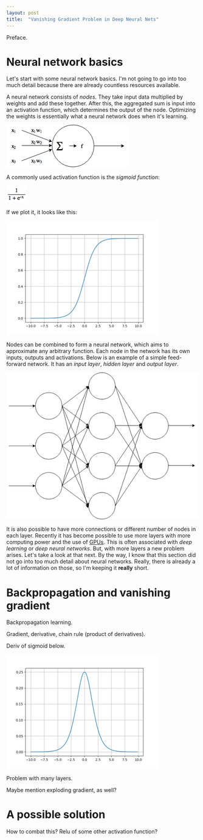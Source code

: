 ```yaml
---
layout: post
title:  "Vanishing Gradient Problem in Deep Neural Nets"
---
```


Preface.

# Neural network basics

Let's start with some neural network basics. I'm not going to go into too much
detail because there are already countless resources available.

A neural network consists of *nodes*. They take input data multiplied by
weights and add these together. After this, the aggregated sum is input into
an activation function, which determines the output of the node. Optimizing
the weights is essentially what a neural network does when it's learning.

![Example node][fig_node]

A commonly used activation function is the *sigmoid function*:

![Sigmoid function][fig_sigmoidfunc]

If we plot it, it looks like this:

![Sigmoid][fig_sigmoid]

Nodes can be combined to form a neural network, which aims to approximate any
arbitrary function. Each node in the network has its own inputs, outputs and
activations. Below is an example of a simple feed-forward network. It has
an *input layer*, *hidden layer* and *output layer*.

![Example node][fig_nnet]

It is also possible to have more connections or different number of nodes in
each layer. Recently it has become possible to use more layers with more
computing power and the use of [GPUs][cudnn]. This is often associated with
*deep learning* or *deep neural networks*. But, with more layers a new problem
arises. Let's take a look at that next. By the way, I know that this section
did not go into too much detail about neural networks. Really, there is already
a lot of information on those, so I'm keeping it **really** short.

# Backpropagation and vanishing gradient

Backpropagation learning.

Gradient, derivative, chain rule (product of derivatives).

Deriv of sigmoid below.

![Sigmoid derivative][fig_sigmoid_deriv]

Problem with many layers.

Maybe mention exploding gradient, as well?

#  A possible solution

How to combat this? Relu of some other activation function?


[fig_sigmoid]: /assets/vanishing-gradient/sigmoid.png
[fig_sigmoidfunc]: /assets/vanishing-gradient/sigmoid_function.png
[fig_sigmoid_deriv]: /assets/vanishing-gradient/sigmoid_deriv.png
[fig_node]: /assets/vanishing-gradient/node.png
[fig_nnet]: /assets/vanishing-gradient/nnet.png

[cudnn]: https://developer.nvidia.com/cudnn
